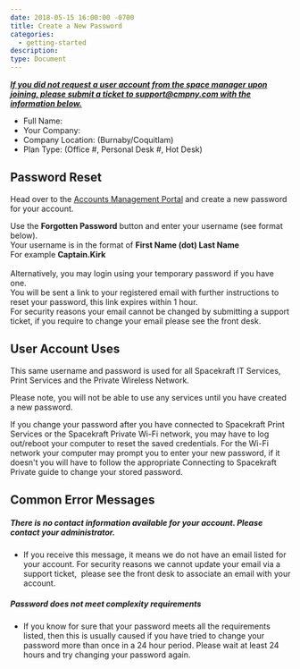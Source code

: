 ```yaml
---
date: 2018-05-15 16:00:00 -0700
title: Create a New Password
categories:
  - getting-started
description:
type: Document
---
```


<u><em><strong></strong></em></u>

*<u><strong>If you did not request a user account from the space manager upon joining, please submit a ticket to support@cmpny.com with the information below.</strong></u>*

* Full Name:
* Your Company:
* Company Location: (Burnaby/Coquitlam)
* Plan Type: (Office #, Personal Desk #, Hot Desk)

## Password Reset

Head over to the [Accounts Management Portal](http://accounts.cmpny.com/pwm) and create a new password for your account.

Use the **Forgotten Password** button and enter your username (see format below).<br>Your username is in the format of **First Name (dot) Last Name**<br>For example **Captain.Kirk**<br><br>Alternatively, you may login using your temporary password if you have one.<br>You will be sent a link to your registered email with further instructions to reset your password, this link expires within 1 hour.<br>For security reasons your email cannot be changed by submitting a support ticket, if you require to change your email please see the front desk.&nbsp;

## User Account Uses

This same username and password is used for all Spacekraft IT Services, Print Services and the Private Wireless Network.

Please note, you will not be able to use any services until you have created a new password.

If you change your password after you have connected to Spacekraft Print Services or the Spacekraft Private Wi-Fi network, you may have to log out/reboot your computer to reset the saved credentials. For the Wi-Fi network your computer may prompt you to enter your new password, if it doesn't you will have to follow the appropriate Connecting to Spacekraft Private guide to change your stored password.

## Common Error Messages

##### There is no contact information available for your account. Please contact your administrator.

* If you receive this message, it means we do not have an email listed for your account. For security reasons we cannot update your email via a support ticket, &nbsp;please see the front desk to associate an email with your account.&nbsp;

##### Password does not meet complexity requirements

* If you know for sure that your password meets all the requirements listed, then this is usually caused if you have tried to change your password more than once in a 24 hour period. Please wait at least 24 hours and try changing your password again.